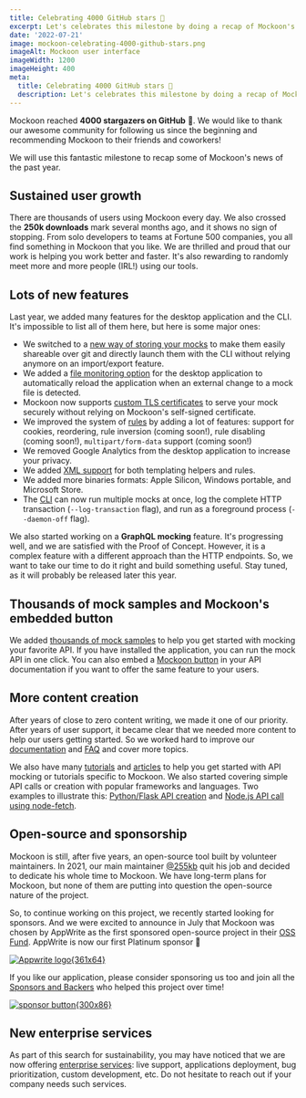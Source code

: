 ```yaml
---
title: Celebrating 4000 GitHub stars 🎉
excerpt: Let's celebrates this milestone by doing a recap of Mockoon's past year's news, announcements, new features and sponsors
date: '2022-07-21'
image: mockoon-celebrating-4000-github-stars.png
imageAlt: Mockoon user interface
imageWidth: 1200
imageHeight: 400
meta:
  title: Celebrating 4000 GitHub stars 🎉
  description: Let's celebrates this milestone by doing a recap of Mockoon's past year's news, announcements, new features and sponsors
---
```


Mockoon reached **4000 stargazers on GitHub** 🎉. We would like to thank our awesome community for following us since the beginning and recommending Mockoon to their friends and coworkers!

We will use this fantastic milestone to recap some of Mockoon's news of the past year.

## Sustained user growth

There are thousands of users using Mockoon every day. We also crossed the **250k downloads** mark several months ago, and it shows no sign of stopping. From solo developers to teams at Fortune 500 companies, you all find something in Mockoon that you like. We are thrilled and proud that our work is helping you work better and faster.
It's also rewarding to randomly meet more and more people (IRL!) using our tools.

## Lots of new features

Last year, we added many features for the desktop application and the CLI. It's impossible to list all of them here, but here is some major ones:

- We switched to a [new way of storing your mocks](/blog/new-storage-system-git-data-sharing/) to make them easily shareable over git and directly launch them with the CLI without relying anymore on an import/export feature.
- We added a [file monitoring option](/blog/file-monitoring-mock-api-samples/#file-monitoring) for the desktop application to automatically reload the application when an external change to a mock file is detected.
- Mockoon now supports [custom TLS certificates](/docs/latest/server-configuration/serving-over-tls/#provide-your-own-certificate) to serve your mock securely without relying on Mockoon's self-signed certificate.
- We improved the system of [rules](/docs/latest/route-responses/dynamic-rules/) by adding a lot of features: support for cookies, reordering, rule inversion (coming soon!), rule disabling (coming soon!), `multipart/form-data` support (coming soon!)
- We removed Google Analytics from the desktop application to increase your privacy.
- We added [XML support](/docs/latest/response-configuration/xml-support/) for both templating helpers and rules.
- We added more binaries formats: Apple Silicon, Windows portable, and Microsoft Store.
- The [CLI](https://github.com/mockoon/mockoon/tree/main/packages/cli#mockoon-cli-start) can now run multiple mocks at once, log the complete HTTP transaction (`--log-transaction` flag), and run as a foreground process (`--daemon-off` flag).

We also started working on a **GraphQL mocking** feature. It's progressing well, and we are satisfied with the Proof of Concept. However, it is a complex feature with a different approach than the HTTP endpoints. So, we want to take our time to do it right and build something useful. Stay tuned, as it will probably be released later this year.

## Thousands of mock samples and Mockoon's embedded button

We added [thousands of mock samples](/mock-samples/category/all/) to help you get started with mocking your favorite API. If you have installed the application, you can run the mock API in one click.
You can also embed a [Mockoon button](/integrations/embedded-button/) in your API documentation if you want to offer the same feature to your users.

## More content creation

After years of close to zero content writing, we made it one of our priority. After years of user support, it became clear that we needed more content to help our users getting started. So we worked hard to improve our [documentation](/docs/latest/about/) and [FAQ](/faq/) and cover more topics.

We also have many [tutorials](/tutorials/) and [articles](/articles/) to help you get started with API mocking or tutorials specific to Mockoon. We also started covering simple API calls or creation with popular frameworks and languages. Two examples to illustrate this: [Python/Flask API creation](/tutorials/create-api-python-flask-mocking/) and [Node.js API call using node-fetch](/tutorials/nodejs-api-call-and-mocking/).

## Open-source and sponsorship

Mockoon is still, after five years, an open-source tool built by volunteer maintainers. In 2021, our main maintainer [@255kb](https://github.com/255kb) quit his job and decided to dedicate his whole time to Mockoon. We have long-term plans for Mockoon, but none of them are putting into question the open-source nature of the project.

So, to continue working on this project, we recently started looking for sponsors. And we were excited to announce in July that Mockoon was chosen by AppWrite as the first sponsored open-source project in their [OSS Fund](https://dev.to/appwrite/appwrite-oss-fund-sponsors-mockoon-119k). AppWrite is now our first Platinum sponsor 💪

[![Appwrite logo{361x64}](/images/sponsors/appwrite.png)](https://appwrite.io/)

If you like our application, please consider sponsoring us too and join all the [Sponsors and Backers](https://github.com/mockoon/mockoon/blob/main/backers.md) who helped this project over time!

[![sponsor button{300x86}](/images/sponsor-btn.png)](https://github.com/sponsors/mockoon)

## New enterprise services

As part of this search for sustainability, you may have noticed that we are now offering [enterprise services](/pro/): live support, applications deployment, bug prioritization, custom development, etc. Do not hesitate to reach out if your company needs such services.
